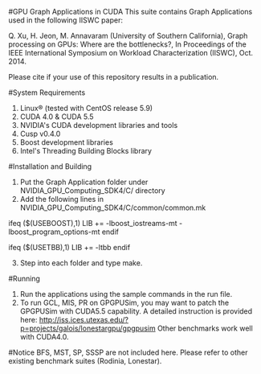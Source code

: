 #GPU Graph Applications in CUDA 
This suite contains Graph Applications used in the following IISWC paper:

Q. Xu, H. Jeon, M. Annavaram (University of Southern California), Graph processing on GPUs: Where are the bottlenecks?, In Proceedings of the IEEE International Symposium on Workload Characterization (IISWC), Oct. 2014. 

Please cite if your use of this repository results in a publication. 

#System Requirements
1. Linux® (tested with CentOS release 5.9)
2. CUDA 4.0 & CUDA 5.5 
3. NVIDIA's CUDA development libraries and tools
4. Cusp v0.4.0
5. Boost development libraries
6. Intel's Threading Building Blocks library

#Installation and Building
1. Put the Graph Application folder under NVIDIA_GPU_Computing_SDK4/C/ directory
2. Add the following lines in NVIDIA_GPU_Computing_SDK4/C/common/common.mk 

  ifeq ($(USEBOOST),1)
    LIB += -lboost_iostreams-mt -lboost_program_options-mt
  endif

  ifeq ($(USETBB),1)
    LIB += -ltbb
  endif
  
3. Step into each folder and type make. 

#Running
1. Run the applications using the sample commands in the run file.
2. To run GCL, MIS, PR on GPGPUSim, you may want to patch the GPGPUSim with CUDA5.5 capability.
   A detailed instruction is provided here: http://iss.ices.utexas.edu/?p=projects/galois/lonestargpu/gpgpusim 
   Other benchmarks work well with CUDA4.0. 

#Notice
BFS, MST, SP, SSSP are not included here. Please refer to other existing benchmark suites (Rodinia, Lonestar).

